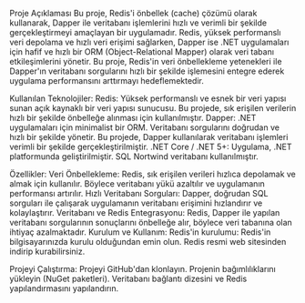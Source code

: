 Proje Açıklaması
Bu proje, Redis'i önbellek (cache) çözümü olarak kullanarak, Dapper ile veritabanı işlemlerini hızlı ve verimli bir şekilde gerçekleştirmeyi amaçlayan bir uygulamadır. 
Redis, yüksek performanslı veri depolama ve hızlı veri erişimi sağlarken, Dapper ise .NET uygulamaları için hafif ve hızlı bir ORM (Object-Relational Mapper) olarak veri tabanı etkileşimlerini yönetir. 
Bu proje, Redis'in veri önbellekleme yetenekleri ile Dapper'ın veritabanı sorgularını hızlı bir şekilde işlemesini entegre ederek uygulama performansını arttırmayı hedeflemektedir.

Kullanılan Teknolojiler:
Redis: Yüksek performanslı ve esnek bir veri yapısı sunan açık kaynaklı bir veri yapısı sunucusu. Bu projede, sık erişilen verilerin hızlı bir şekilde önbelleğe alınması için kullanılmıştır.
Dapper: .NET uygulamaları için minimalist bir ORM. Veritabanı sorgularını doğrudan ve hızlı bir şekilde yönetir. Bu projede, Dapper kullanılarak veritabanı işlemleri verimli bir şekilde gerçekleştirilmiştir.
.NET Core / .NET 5+: Uygulama, .NET platformunda geliştirilmiştir.
SQL Nortwind veritabanı kullanılmıştır.

Özellikler:
Veri Önbellekleme: Redis, sık erişilen verileri hızlıca depolamak ve almak için kullanılır. Böylece veritabanı yükü azaltılır ve uygulamanın performansı artırılır.
Hızlı Veritabanı Sorguları: Dapper, doğrudan SQL sorguları ile çalışarak uygulamanın veritabanı erişimini hızlandırır ve kolaylaştırır.
Veritabanı ve Redis Entegrasyonu: Redis, Dapper ile yapılan veritabanı sorgularının sonuçlarını önbelleğe alır, böylece veri tabanına olan ihtiyaç azalmaktadır.
Kurulum ve Kullanım:
Redis'in kurulumu: Redis'in bilgisayarınızda kurulu olduğundan emin olun. Redis resmi web sitesinden indirip kurabilirsiniz.

Projeyi Çalıştırma:
Projeyi GitHub'dan klonlayın.
Projenin bağımlılıklarını yükleyin (NuGet paketleri).
Veritabanı bağlantı dizesini ve Redis yapılandırmasını yapılandırın.
